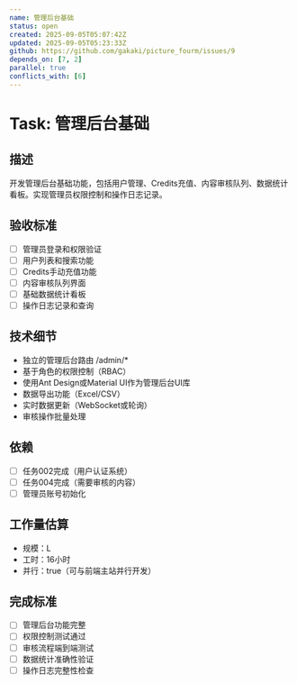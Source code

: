 ```yaml
---
name: 管理后台基础
status: open
created: 2025-09-05T05:07:42Z
updated: 2025-09-05T05:23:33Z
github: https://github.com/gakaki/picture_fourm/issues/9
depends_on: [7, 2]
parallel: true
conflicts_with: [6]
---
```


# Task: 管理后台基础

## 描述
开发管理后台基础功能，包括用户管理、Credits充值、内容审核队列、数据统计看板。实现管理员权限控制和操作日志记录。

## 验收标准
- [ ] 管理员登录和权限验证
- [ ] 用户列表和搜索功能
- [ ] Credits手动充值功能
- [ ] 内容审核队列界面
- [ ] 基础数据统计看板
- [ ] 操作日志记录和查询

## 技术细节
- 独立的管理后台路由 /admin/*
- 基于角色的权限控制（RBAC）
- 使用Ant Design或Material UI作为管理后台UI库
- 数据导出功能（Excel/CSV）
- 实时数据更新（WebSocket或轮询）
- 审核操作批量处理

## 依赖
- [ ] 任务002完成（用户认证系统）
- [ ] 任务004完成（需要审核的内容）
- [ ] 管理员账号初始化

## 工作量估算
- 规模：L
- 工时：16小时
- 并行：true（可与前端主站并行开发）

## 完成标准
- [ ] 管理后台功能完整
- [ ] 权限控制测试通过
- [ ] 审核流程端到端测试
- [ ] 数据统计准确性验证
- [ ] 操作日志完整性检查
